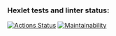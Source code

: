 ### Hexlet tests and linter status:
[![Actions Status](https://github.com/Viacheslav1981/java-project-71/workflows/hexlet-check/badge.svg)](https://github.com/Viacheslav1981/java-project-71/actions)
[![Maintainability](https://api.codeclimate.com/v1/badges/6cd3c50bb0342cb9c45c/maintainability)](https://codeclimate.com/github/Viacheslav1981/java-project-71/maintainability)
